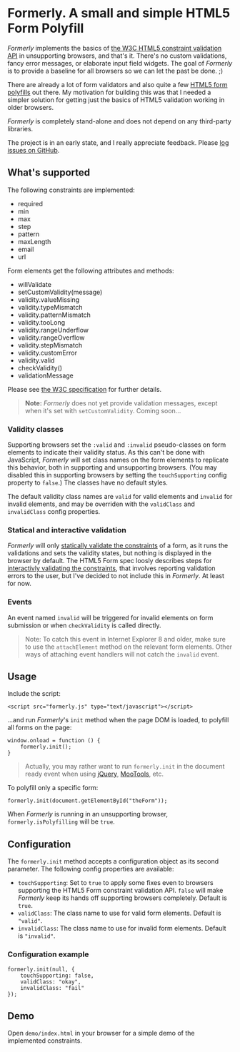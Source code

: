# Formerly. A small and simple HTML5 Form Polyfill

_Formerly_ implements the basics of [the W3C HTML5 constraint validation API](http://www.w3.org/TR/2011/WD-html5-20110525/association-of-controls-and-forms.html#the-constraint-validation-api) in unsupporting browsers, and that's it. There's no custom validations, fancy error messages, or elaborate input field widgets. The goal of _Formerly_ is to provide a baseline for all browsers so we can let the past be done. ;)

There are already a lot of form validators and also quite a few [HTML5 form polyfills](https://github.com/Modernizr/Modernizr/wiki/HTML5-Cross-Browser-Polyfills) out there. My motivation for building this was that I needed a simpler solution for getting just the basics of HTML5 validation working in older browsers.

_Formerly_ is completely stand-alone and does not depend on any third-party libraries.

The project is in an early state, and I really appreciate feedback. Please [log issues on GitHub](https://github.com/kjellmorten/formerly/issues).

## What's supported

The following constraints are implemented:

* required
* min
* max
* step
* pattern
* maxLength
* email
* url

Form elements get the following attributes and methods:

* willValidate
* setCustomValidity(message)
* validity.valueMissing
* validity.typeMismatch
* validity.patternMismatch
* validity.tooLong
* validity.rangeUnderflow
* validity.rangeOverflow
* validity.stepMismatch
* validity.customError
* validity.valid
* checkValidity()
* validationMessage

Please see [the W3C specification](http://www.w3.org/TR/2011/WD-html5-20110525/association-of-controls-and-forms.html#the-constraint-validation-api) for further details.

> **Note:** _Formerly_ does not yet provide validation messages, except when it's set with `setCustomValidity`. Coming soon...

### Validity classes

Supporting browsers set the `:valid` and `:invalid` pseudo-classes on form elements to indicate their validity status. As this can't be done with JavaScript, _Formerly_ will set class names on the form elements to replicate this behavior, both in supporting and unsupporting browsers. (You may disabled this in supporting browsers by setting the `touchSupporting` config property to `false`.) The classes have no default styles.

The default validity class names are `valid` for valid elements and `invalid` for invalid elements, and may be overriden with the `validClass` and `invalidClass` config properties.

### Statical and interactive validation

_Formerly_ will only [statically validate the constraints](http://www.w3.org/TR/2011/WD-html5-20110525/association-of-controls-and-forms.html#statically-validate-the-constraints) of a form, as it runs the validations and sets the validity states, but nothing is displayed in the browser by default. The HTML5 Form spec loosly describes steps for [interactivly validating the constraints](http://www.w3.org/TR/2011/WD-html5-20110525/association-of-controls-and-forms.html#interactively-validate-the-constraints), that involves reporting validation errors to the user, but I've decided to not include this in _Formerly_. At least for now.

### Events

An event named `invalid` will be triggered for invalid elements on form submission or when `checkValidity` is called directly.

> Note: To catch this event in Internet Explorer 8 and older, make sure to use the `attachElement` method on the relevant form elements. Other ways of attaching event handlers will not catch the `invalid` event.

## Usage

Include the script:

	<script src="formerly.js" type="text/javascript"></script>

...and run _Formerly_'s `init` method when the page DOM is loaded, to polyfill all forms on the page:

	window.onload = function () {
		formerly.init();
	}

> Actually, you may rather want to run `formerly.init` in the document ready event when using [jQuery](http://www.jquery.com/), [MooTools](http://mootools.net/), etc.
	
To polyfill only a specific form:

	formerly.init(document.getElementById("theForm"));

When _Formerly_ is running in an unsupporting browser, `formerly.isPolyfilling` will be `true`.

## Configuration

The `formerly.init` method accepts a configuration object as its second parameter. The following config properties are available:

* `touchSupporting`: Set to `true` to apply some fixes even to browsers supporting the HTML5 Form constraint validation API. `false` will make _Formerly_ keep its hands off supporting browsers completely. Default is `true`.
* `validClass`: The class name to use for valid form elements. Default is `"valid"`.
* `invalidClass`: The class name to use for invalid form elements. Default is `"invalid"`.

### Configuration example

	formerly.init(null, {
		touchSupporting: false,
		validClass: "okay",
		invalidClass: "fail"
	});

## Demo

Open `demo/index.html` in your browser for a simple demo of the implemented constraints.
